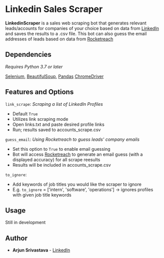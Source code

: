 # Linkedin Sales Scraper
**LinkedinScraper** is a sales web scraping bot that generates relevant leads/accounts for companies of your choice based on data from [LinkedIn](https://www.linkedin.com/feed/) and saves the results to a .csv file. This bot can also guess the email addresses of leads based on data from [Rocketreach](https://rocketreach.co/)


## Dependencies
*Requires Python 3.7 or later*

[Selenium](https://pypi.org/project/selenium/), 
[BeautifulSoup](https://pypi.org/project/beautifulsoup4/),
[Pandas](https://pandas.pydata.org/)
[ChromeDriver](https://chromedriver.chromium.org/)

## Features and Options

`link_scrape`: *Scraping a list of LinkedIn Profiles*

- Default `True`
- Utilizes link scraping mode
- Open links.txt and paste desired profile links
- Run; results saved to accounts_scrape.csv

`guess_email`: *Using Rocketreach to guess leads' company emails*

- Set this option to `True` to enable email guessing
- Bot will access [Rocketreach](rocketreach.co) to generate an email guess (with a displayed accuracy) for all scrape reesults
- Results will be included in accounts_scrape.csv

`to_ignore`:

- Add keywords of job titles you would like the scraper to ignore
- E.g. `to_ignore` = ['intern', 'software', 'operations'] -> ignores profiles with given job title keywords

## Usage

Still in development


## Author

* **Arjun Srivastava** - [LinkedIn](https://www.linkedin.com/in/arjun-srivastava042701/)




